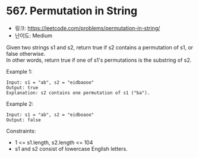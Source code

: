 # 567. Permutation in String

- 링크: https://leetcode.com/problems/permutation-in-string/
- 난이도: Medium

Given two strings s1 and s2, return true if s2 contains a permutation of s1, or false otherwise.  
In other words, return true if one of s1's permutations is the substring of s2.

 
Example 1:

```
Input: s1 = "ab", s2 = "eidbaooo"
Output: true
Explanation: s2 contains one permutation of s1 ("ba").
```

Example 2:

```
Input: s1 = "ab", s2 = "eidboaoo"
Output: false
```

Constraints:

- 1 <= s1.length, s2.length <= 104
- s1 and s2 consist of lowercase English letters.

